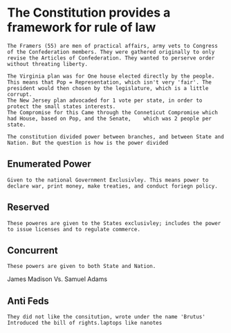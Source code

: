 
# The Constitution provides a framework for rule of law
	The Framers (55) are men of practical affairs, army vets to Congress of the Confederation members. They were gathered originally to only revise the Articles of Confederation. They wanted to perserve order without threating liberty.

	The Virginia plan was for One house elected directly by the people. This means that Pop = Representation, which isn't very 'fair'. The president would then chosen by the legislature, which is a little corrupt. 
	The New Jersey plan advocaded for 1 vote per state, in order to protect the small states interests. 
	The Compromise for this Came through the Conneticut Compromise which had House, based on Pop, and the Senate,    which was 2 people per state. 

	The constitution divided power between branches, and between State and Nation. But the question is how is the power divided

## Enumerated Power
	Given to the national Government Exclusivley. This means power to declare war, print money, make treaties, and conduct foriegn policy.

## Reserved
	These poweres are given to the States exclusivley; includes the power to issue licenses and to regulate commerce.

## Concurrent
	These powers are given to both State and Nation.

James Madison Vs. Samuel Adams

## Anti Feds
	They did not like the consitution, wrote under the name 'Brutus'
	Introduced the bill of rights.laptops like nanotes
